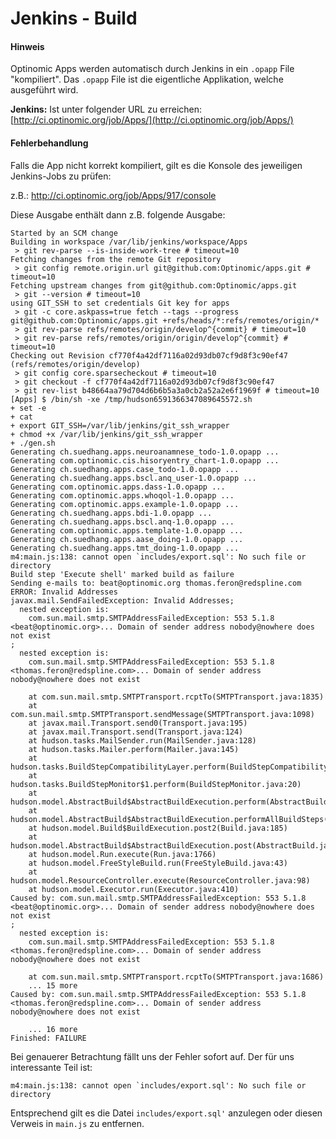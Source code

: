 # Jenkins - Build



#### Hinweis
Optinomic Apps werden automatisch durch Jenkins in ein ```.opapp``` File "kompiliert". Das ```.opapp``` File ist die eigentliche Applikation, welche ausgeführt wird.

**Jenkins:** Ist unter folgender URL zu erreichen:
[http://ci.optinomic.org/job/Apps/](http://ci.optinomic.org/job/Apps/)


#### Fehlerbehandlung
Falls die App nicht korrekt kompiliert, gilt es die Konsole des jeweiligen Jenkins-Jobs zu prüfen:

z.B.: http://ci.optinomic.org/job/Apps/917/console

Diese Ausgabe enthält dann z.B. folgende Ausgabe:
```
Started by an SCM change
Building in workspace /var/lib/jenkins/workspace/Apps
 > git rev-parse --is-inside-work-tree # timeout=10
Fetching changes from the remote Git repository
 > git config remote.origin.url git@github.com:Optinomic/apps.git # timeout=10
Fetching upstream changes from git@github.com:Optinomic/apps.git
 > git --version # timeout=10
using GIT_SSH to set credentials Git key for apps
 > git -c core.askpass=true fetch --tags --progress git@github.com:Optinomic/apps.git +refs/heads/*:refs/remotes/origin/*
 > git rev-parse refs/remotes/origin/develop^{commit} # timeout=10
 > git rev-parse refs/remotes/origin/origin/develop^{commit} # timeout=10
Checking out Revision cf770f4a42df7116a02d93db07cf9d8f3c90ef47 (refs/remotes/origin/develop)
 > git config core.sparsecheckout # timeout=10
 > git checkout -f cf770f4a42df7116a02d93db07cf9d8f3c90ef47
 > git rev-list b48664aa79d704d6b6b5a3a0cb2a52a2e6f1969f # timeout=10
[Apps] $ /bin/sh -xe /tmp/hudson6591366347089645572.sh
+ set -e
+ cat
+ export GIT_SSH=/var/lib/jenkins/git_ssh_wrapper
+ chmod +x /var/lib/jenkins/git_ssh_wrapper
+ ./gen.sh
Generating ch.suedhang.apps.neuroanamnese_todo-1.0.opapp ...
Generating com.optinomic.cis.hisoryentry_chart-1.0.opapp ...
Generating ch.suedhang.apps.case_todo-1.0.opapp ...
Generating ch.suedhang.apps.bscl.anq_user-1.0.opapp ...
Generating com.optinomic.apps.dass-1.0.opapp ...
Generating com.optinomic.apps.whoqol-1.0.opapp ...
Generating com.optinomic.apps.example-1.0.opapp ...
Generating ch.suedhang.apps.bdi-1.0.opapp ...
Generating ch.suedhang.apps.bscl.anq-1.0.opapp ...
Generating com.optinomic.apps.template-1.0.opapp ...
Generating ch.suedhang.apps.aase_doing-1.0.opapp ...
Generating ch.suedhang.apps.tmt_doing-1.0.opapp ...
m4:main.js:138: cannot open `includes/export.sql': No such file or directory
Build step 'Execute shell' marked build as failure
Sending e-mails to: beat@optinomic.org thomas.feron@redspline.com
ERROR: Invalid Addresses
javax.mail.SendFailedException: Invalid Addresses;
  nested exception is:
	com.sun.mail.smtp.SMTPAddressFailedException: 553 5.1.8 <beat@optinomic.org>... Domain of sender address nobody@nowhere does not exist
;
  nested exception is:
	com.sun.mail.smtp.SMTPAddressFailedException: 553 5.1.8 <thomas.feron@redspline.com>... Domain of sender address nobody@nowhere does not exist

	at com.sun.mail.smtp.SMTPTransport.rcptTo(SMTPTransport.java:1835)
	at com.sun.mail.smtp.SMTPTransport.sendMessage(SMTPTransport.java:1098)
	at javax.mail.Transport.send0(Transport.java:195)
	at javax.mail.Transport.send(Transport.java:124)
	at hudson.tasks.MailSender.run(MailSender.java:128)
	at hudson.tasks.Mailer.perform(Mailer.java:145)
	at hudson.tasks.BuildStepCompatibilityLayer.perform(BuildStepCompatibilityLayer.java:78)
	at hudson.tasks.BuildStepMonitor$1.perform(BuildStepMonitor.java:20)
	at hudson.model.AbstractBuild$AbstractBuildExecution.perform(AbstractBuild.java:779)
	at hudson.model.AbstractBuild$AbstractBuildExecution.performAllBuildSteps(AbstractBuild.java:720)
	at hudson.model.Build$BuildExecution.post2(Build.java:185)
	at hudson.model.AbstractBuild$AbstractBuildExecution.post(AbstractBuild.java:665)
	at hudson.model.Run.execute(Run.java:1766)
	at hudson.model.FreeStyleBuild.run(FreeStyleBuild.java:43)
	at hudson.model.ResourceController.execute(ResourceController.java:98)
	at hudson.model.Executor.run(Executor.java:410)
Caused by: com.sun.mail.smtp.SMTPAddressFailedException: 553 5.1.8 <beat@optinomic.org>... Domain of sender address nobody@nowhere does not exist
;
  nested exception is:
	com.sun.mail.smtp.SMTPAddressFailedException: 553 5.1.8 <thomas.feron@redspline.com>... Domain of sender address nobody@nowhere does not exist

	at com.sun.mail.smtp.SMTPTransport.rcptTo(SMTPTransport.java:1686)
	... 15 more
Caused by: com.sun.mail.smtp.SMTPAddressFailedException: 553 5.1.8 <thomas.feron@redspline.com>... Domain of sender address nobody@nowhere does not exist

	... 16 more
Finished: FAILURE
```

Bei genauerer Betrachtung fällt uns der Fehler sofort auf. Der für uns interessante Teil ist:
```
m4:main.js:138: cannot open `includes/export.sql': No such file or directory
```

Entsprechend gilt es die Datei ```includes/export.sql'``` anzulegen oder diesen Verweis in ```main.js``` zu entfernen.
